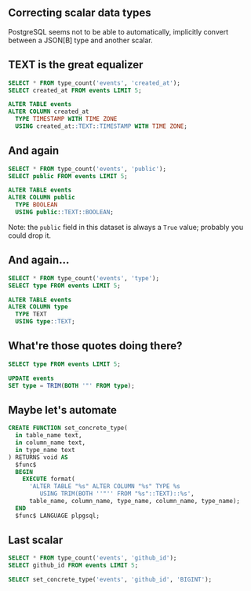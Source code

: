 ## Correcting scalar data types

PostgreSQL seems not to be able to automatically, implicitly convert between a
JSON[B] type and another scalar.


## TEXT is the great equalizer

```sql
SELECT * FROM type_count('events', 'created_at');
SELECT created_at FROM events LIMIT 5;

ALTER TABLE events
ALTER COLUMN created_at
  TYPE TIMESTAMP WITH TIME ZONE
  USING created_at::TEXT::TIMESTAMP WITH TIME ZONE;
```


## And again

```sql
SELECT * FROM type_count('events', 'public');
SELECT public FROM events LIMIT 5;

ALTER TABLE events
ALTER COLUMN public
  TYPE BOOLEAN
  USING public::TEXT::BOOLEAN;
```

Note: the `public` field in this dataset is always a `True` value; probably you
could drop it.


## And again...

```sql
SELECT * FROM type_count('events', 'type');
SELECT type FROM events LIMIT 5;

ALTER TABLE events
ALTER COLUMN type
  TYPE TEXT
  USING type::TEXT;
```


## What're those quotes doing there?

```sql
SELECT type FROM events LIMIT 5;

UPDATE events
SET type = TRIM(BOTH '"' FROM type);
```


## Maybe let's automate

```sql
CREATE FUNCTION set_concrete_type(
  in table_name text,
  in column_name text,
  in type_name text
) RETURNS void AS
  $func$
  BEGIN
    EXECUTE format(
      'ALTER TABLE "%s" ALTER COLUMN "%s" TYPE %s
         USING TRIM(BOTH ''"'' FROM "%s"::TEXT)::%s',
      table_name, column_name, type_name, column_name, type_name);
  END
  $func$ LANGUAGE plpgsql;
```


## Last scalar

```sql
SELECT * FROM type_count('events', 'github_id');
SELECT github_id FROM events LIMIT 5;

SELECT set_concrete_type('events', 'github_id', 'BIGINT');
```
